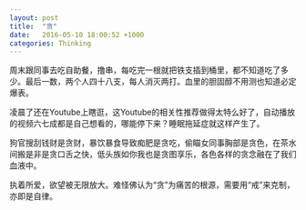 ```yaml
---
layout: post
title:  "贪"
date:   2016-05-10 18:00:52 +1000
categories: Thinking
---
```


周末跟同事去吃自助餐，撸串，每吃完一根就把铁支插到桶里，都不知道吃了多少。最后一数，两个人四十八支，每人消灭两打。血里的胆固醇不用测也知道必定爆表。

凌晨了还在Youtube上瞎逛，这Youtube的相关性推荐做得太特么好了，自动播放的视频六七成都是自己想看的，哪能停下来？睡眠拖延症就这样产生了。

狗官搜刮钱财是贪财，暴饮暴食导致痴肥是贪吃，偷瞄女同事胸部是贪色，在茶水间搬是非是贪口舌之快，低头族如你我也是贪图享乐，各色各样的贪念融在了我们血液中。

执着所爱，欲望被无限放大。难怪佛认为“贪”为痛苦的根源，需要用“戒”来克制，亦即是自律。
